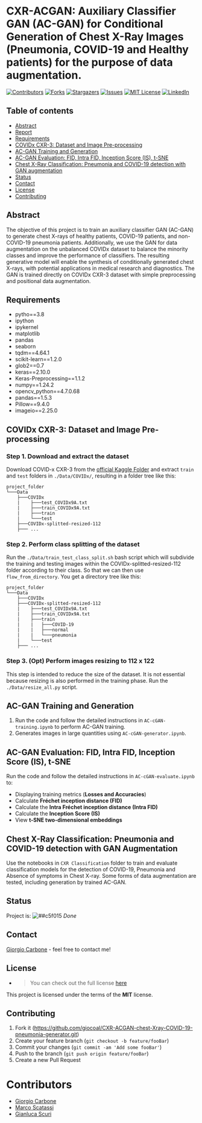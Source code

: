 # CXR-ACGAN: Auxiliary Classifier GAN (AC-GAN) for Conditional Generation of Chest X-Ray Images (Pneumonia, COVID-19 and Healthy patients) for the purpose of data augmentation.

[![Contributors][contributors-shield]][contributors-url]
[![Forks][forks-shield]][forks-url]
[![Stargazers][stars-shield]][stars-url]
[![Issues][issues-shield]][issues-url]
[![MIT License][license-shield]][license-url]
[![LinkedIn][linkedin-shield]][linkedin-url]

## Table of contents
* [Abstract](#abstract)
* [Report](https://www.slideshare.net/Giorgio469575/cxracgan-auxiliary-classifier-gan-for-conditional-generation-of-chest-xray-images-pneumonia-covid19-and-healthy-patients-255904534/Giorgio469575/cxracgan-auxiliary-classifier-gan-for-conditional-generation-of-chest-xray-images-pneumonia-covid19-and-healthy-patients-255904534)
* [Requirements](#requirements)
* [COVIDx CXR-3: Dataset and Image Pre-processing](#covidx-cxr-3-dataset-and-image-pre-processing)
* [AC-GAN Training and Generation](#ac-gan-training-and-generation)
* [AC-GAN Evaluation: FID, Intra FID, Inception Score (IS), t-SNE](#ac-gan-evaluation-fid-intra-fid-inception-score-is-t-SNE)
* [Chest X-Ray Classification: Pneumonia and COVID-19 detection with GAN augmentation](#chest-x-ray-classification-pneumonia-and-covid-19-detection-with-gan-augmentation)
* [Status](#status)
* [Contact](#contact)
* [License](#license)
* [Contributing](#contributing)

## Abstract

The objective of this project is to train an auxiliary classifier GAN (AC-GAN) to generate chest X-rays of healthy patients, COVID-19 patients, and non-COVID-19 pneumonia patients. Additionally, we use the GAN for data augmentation on the unbalanced COVIDx dataset to balance the minority classes and improve the performance of classifiers. The resulting generative model will enable the synthesis of conditionally generated chest X-rays, with potential applications in medical research and diagnostics. The GAN is trained directly on COVIDx CXR-3 dataset with simple preprocessing and positional data augmentation.

## Requirements

- pytho==3.8
- ipython
- ipykernel
- matplotlib
- pandas
- seaborn
- tqdm==4.64.1
- scikit-learn==1.2.0
- glob2==0.7
- keras==2.10.0
- Keras-Preprocessing==1.1.2
- numpy==1.24.2
- opencv_python==4.7.0.68
- pandas==1.5.3
- Pillow==9.4.0
- imageio==2.25.0

## COVIDx CXR-3: Dataset and Image Pre-processing

### Step 1. Download and extract the dataset

Download COVID-x CXR-3 from the [official Kaggle Folder](https://www.kaggle.com/datasets/andyczhao/covidx-cxr2?select=competition_test) and extract `train` and `test` folders in `./Data/COVIDx/`, resulting in a folder tree like this:

```
project_folder
└───Data
    ├───COVIDx
    |    ├───test_COVIDx9A.txt
    |    ├───train_COVIDx9A.txt
    |    ├───train
    |    └───test
    ├───COVIDx-splitted-resized-112
    ├─── ...
```

### Step 2. Perform class splitting of the dataset
Run the `./Data/train_test_class_split.sh` bash script which will subdivide the training and testing images within the COVIDx-splitted-resized-112 folder according to their class. So that we can then use `flow_from_directory`. You get a directory tree like this:
```
project_folder
└───Data
    ├───COVIDx
    ├───COVIDx-splitted-resized-112
    |    ├───test_COVIDx9A.txt
    |    ├───train_COVIDx9A.txt
    |    ├───train
    |    |   ├───COVID-19
    |    |   ├───normal
    |    |   └───pneumonia
    |    └───test
    ├─── ...
```


### Step 3. (Opt) Perform images resizing to 112 x 122
This step is intended to reduce the size of the dataset. It is not essential because resizing is also performed in the training phase. Run the `./Data/resize_all.py` script.

## AC-GAN Training and Generation

1. Run the code and follow the detailed instructions in `AC-cGAN-training.ipynb` to perform AC-GAN training.
2. Generates images in large quantities using `AC-cGAN-generator.ipynb`.

## AC-GAN Evaluation: FID, Intra FID, Inception Score (IS), t-SNE

Run the code and follow the detailed instructions in `AC-cGAN-evaluate.ipynb` to:
- Displaying training metrics (**Losses and Accuracies**)
- Calculate **Fréchet inception distance (FID)**
- Calculate the **Intra Fréchet inception distance (Intra FID)**
- Calculate the **Inception Score (IS)**
- View **t-SNE two-dimensional embeddings**

## Chest X-Ray Classification: Pneumonia and COVID-19 detection with GAN Augmentation

Use the notebooks in `CXR Classification` folder to train and evaluate classification models for the detection of COVID-19, Pneumonia and Absence of symptoms in Chest X-ray. Some forms of data augmentation are tested, including generation by trained AC-GAN. 

## Status

 Project is: ![##c5f015](https://via.placeholder.com/15/c5f015/000000?text=+)  _Done_


## Contact

[Giorgio Carbone](https://github.com/giocoal) - feel free to contact me!


## License
* >You can check out the full license [here](https://github.com/giocoal/CXR-ACGAN-chest-Xray-COVID-19-pneumonia-generator/blob/main/README.md)

This project is licensed under the terms of the **MIT** license.

## Contributing

1. Fork it (<https://github.com/giocoal/CXR-ACGAN-chest-Xray-COVID-19-pneumonia-generator.git>)
2. Create your feature branch (`git checkout -b feature/fooBar`)
3. Commit your changes (`git commit -am 'Add some fooBar'`)
4. Push to the branch (`git push origin feature/fooBar`)
5. Create a new Pull Request


# Contributors

* [Giorgio Carbone](https://github.com/giocoal)
* [Marco Scatassi](https://github.com/marco-scatassi)
* [Gianluca Scuri](https://github.com/gianscuri)    

<!-- Project is: ![##c5f015](https://via.placeholder.com/15/c5f015/000000?text=+)  _Done_
 Project is: ![##ff0000](https://via.placeholder.com/15/ff0000/000000?text=+)  _Under-Proccess_

[![Build](https://github.com/SimonIT/spotifylyrics/workflows/Build/badge.svg)](https://github.com/SimonIT/spotifylyrics/actions?query=workflow%3ABuild)
[![Current Release](https://img.shields.io/github/release/SimonIT/spotifylyrics.svg)](https://github.com/SimonIT/spotifylyrics/releases)
[![License](https://img.shields.io/github/license/SimonIT/spotifylyrics.svg)](https://github.com/SimonIT/spotifylyrics/blob/master/LICENSE)
[![GitHub All Releases](https://img.shields.io/github/downloads/SimonIT/spotifylyrics/total)](https://github.com/SimonIT/spotifylyrics/releases)

<!-- MARKDOWN LINKS & IMAGES -->
<!-- https://www.markdownguide.org/basic-syntax/#reference-style-links -->
[contributors-shield]: https://img.shields.io/github/contributors/giocoal/CXR-ACGAN-chest-Xray-COVID-19-pneumonia-generator.svg?style=for-the-badge
[contributors-url]: https://github.com/giocoal/CXR-ACGAN-chest-Xray-COVID-19-pneumonia-generator/graphs/contributors
[forks-shield]: https://img.shields.io/github/forks/giocoal/CXR-ACGAN-chest-Xray-COVID-19-pneumonia-generator.svg?style=for-the-badge
[forks-url]: https://github.com/giocoal/CXR-ACGAN-chest-Xray-COVID-19-pneumonia-generator/network/members
[stars-shield]: https://img.shields.io/github/stars/giocoal/CXR-ACGAN-chest-Xray-COVID-19-pneumonia-generator.svg?style=for-the-badge
[stars-url]: https://github.com/giocoal/CXR-ACGAN-chest-Xray-COVID-19-pneumonia-generator/stargazers
[issues-shield]: https://img.shields.io/github/issues/giocoal/CXR-ACGAN-chest-Xray-COVID-19-pneumonia-generator.svg?style=for-the-badge
[issues-url]: https://github.com/giocoal/CXR-ACGAN-chest-Xray-COVID-19-pneumonia-generator/issues
[license-shield]: https://img.shields.io/github/license/giocoal/CXR-ACGAN-chest-Xray-COVID-19-pneumonia-generator.svg?style=for-the-badge
[license-url]: https://github.com/giocoal/CXR-ACGAN-chest-Xray-COVID-19-pneumonia-generator/blob/master/LICENSE
[linkedin-shield]: https://img.shields.io/badge/-LinkedIn-black.svg?style=for-the-badge&logo=linkedin&colorB=555
[linkedin-url]: https://www.linkedin.com/in/giorgio-carbone-63154219b/
[product-screenshot]: images/screenshot.png
[Next.js]: https://img.shields.io/badge/next.js-000000?style=for-the-badge&logo=nextdotjs&logoColor=white
[Next-url]: https://nextjs.org/
[React.js]: https://img.shields.io/badge/React-20232A?style=for-the-badge&logo=react&logoColor=61DAFB
[React-url]: https://reactjs.org/
[Vue.js]: https://img.shields.io/badge/Vue.js-35495E?style=for-the-badge&logo=vuedotjs&logoColor=4FC08D
[Vue-url]: https://vuejs.org/
[Angular.io]: https://img.shields.io/badge/Angular-DD0031?style=for-the-badge&logo=angular&logoColor=white
[Angular-url]: https://angular.io/
[Svelte.dev]: https://img.shields.io/badge/Svelte-4A4A55?style=for-the-badge&logo=svelte&logoColor=FF3E00
[Svelte-url]: https://svelte.dev/
[Laravel.com]: https://img.shields.io/badge/Laravel-FF2D20?style=for-the-badge&logo=laravel&logoColor=white
[Laravel-url]: https://laravel.com
[Bootstrap.com]: https://img.shields.io/badge/Bootstrap-563D7C?style=for-the-badge&logo=bootstrap&logoColor=white
[Bootstrap-url]: https://getbootstrap.com
[JQuery.com]: https://img.shields.io/badge/jQuery-0769AD?style=for-the-badge&logo=jquery&logoColor=white
[JQuery-url]: https://jquery.com

